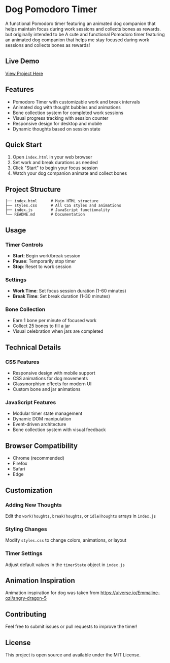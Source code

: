 # Dog Pomodoro Timer

A functional Pomodoro timer featuring an animated dog companion that helps maintain focus during work sessions and collects bones as rewards.
but originally intended to be 
A cute and functional Pomodoro timer featuring an animated dog companion that helps me stay focused during work sessions and collects bones as rewards!

## Live Demo
[View Project Here](https://divyanshi-a.github.io/companion/)

## Features

- Pomodoro Timer with customizable work and break intervals
- Animated dog with thought bubbles and animations
- Bone collection system for completed work sessions
- Visual progress tracking with session counter
- Responsive design for desktop and mobile
- Dynamic thoughts based on session state

## Quick Start

1. Open `index.html` in your web browser
2. Set work and break durations as needed
3. Click "Start" to begin your focus session
4. Watch your dog companion animate and collect bones

## Project Structure

```
├── index.html      # Main HTML structure
├── styles.css      # All CSS styles and animations
├── index.js        # JavaScript functionality
└── README.md       # Documentation
```

## Usage

### Timer Controls
- **Start**: Begin work/break session
- **Pause**: Temporarily stop timer
- **Stop**: Reset to work session

### Settings
- **Work Time**: Set focus session duration (1-60 minutes)
- **Break Time**: Set break duration (1-30 minutes)

### Bone Collection
- Earn 1 bone per minute of focused work
- Collect 25 bones to fill a jar
- Visual celebration when jars are completed

## Technical Details

### CSS Features
- Responsive design with mobile support
- CSS animations for dog movements
- Glassmorphism effects for modern UI
- Custom bone and jar animations

### JavaScript Features
- Modular timer state management
- Dynamic DOM manipulation
- Event-driven architecture
- Bone collection system with visual feedback

## Browser Compatibility
- Chrome (recommended)
- Firefox
- Safari
- Edge

## Customization

### Adding New Thoughts
Edit the `workThoughts`, `breakThoughts`, or `idleThoughts` arrays in `index.js`

### Styling Changes
Modify `styles.css` to change colors, animations, or layout

### Timer Settings
Adjust default values in the `timerState` object in `index.js`

## Animation Inspiration

Animation inspiration for dog was taken from https://uiverse.io/Emmaline-ozi/angry-dragon-5

## Contributing

Feel free to submit issues or pull requests to improve the timer!

## License

This project is open source and available under the MIT License.
